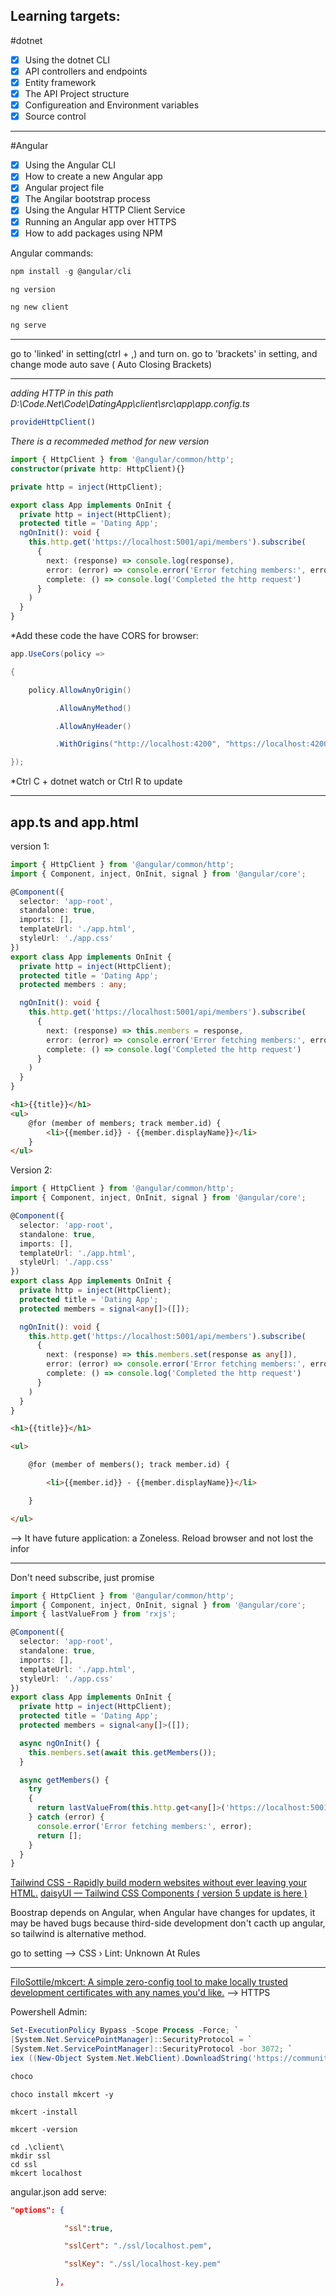 ## Learning targets:
#dotnet
- [x] Using the dotnet CLI
- [x] API controllers and endpoints
- [x] Entity framework
- [x] The API Project structure
- [x] Configureation and Environment variables
- [x] Source control

---
#Angular
- [x] Using the Angular CLI
- [x] How to create a new Angular app
- [x] Angular project file
- [x] The Angilar bootstrap process
- [x] Using the Angular HTTP Client Service
- [x] Running an Angular app over HTTPS
- [x] How to add packages using NPM

Angular commands:
```c
npm install -g @angular/cli
```

```c
ng version
```

```c
ng new client
```

```c
ng serve
```

---

go to 'linked' in setting(ctrl + ,) and turn on.
go to 'brackets' in setting, and change mode auto save ( Auto Closing Brackets)

---
*adding HTTP in this path D:\Code\.Net\Code\DatingApp\client\src\app\app.config.ts*
``` ts
provideHttpClient()
```

*There is a recommeded method for new version*
```ts
import { HttpClient } from '@angular/common/http';
constructor(private http: HttpClient){}
```

``` ts
private http = inject(HttpClient);
```

``` ts
export class App implements OnInit {
  private http = inject(HttpClient);
  protected title = 'Dating App';
  ngOnInit(): void {
    this.http.get('https://localhost:5001/api/members').subscribe(
      {
        next: (response) => console.log(response),
        error: (error) => console.error('Error fetching members:', error),
        complete: () => console.log('Completed the http request')
      }
    )
  }
}
```

*Add these code the have CORS for browser:
```cs
app.UseCors(policy =>

{

    policy.AllowAnyOrigin()

          .AllowAnyMethod()

          .AllowAnyHeader()

          .WithOrigins("http://localhost:4200", "https://localhost:4200");

});
```

*Ctrl C + dotnet watch or Ctrl R to update 

---

## app.ts and app.html

version 1:
```ts
import { HttpClient } from '@angular/common/http';
import { Component, inject, OnInit, signal } from '@angular/core';

@Component({
  selector: 'app-root',
  standalone: true,
  imports: [],
  templateUrl: './app.html',
  styleUrl: './app.css'
})
export class App implements OnInit {
  private http = inject(HttpClient);
  protected title = 'Dating App';
  protected members : any;

  ngOnInit(): void {
    this.http.get('https://localhost:5001/api/members').subscribe(
      {
        next: (response) => this.members = response,
        error: (error) => console.error('Error fetching members:', error),
        complete: () => console.log('Completed the http request')
      }
    )
  }
}
```

```html
<h1>{{title}}</h1>
<ul>
    @for (member of members; track member.id) {
        <li>{{member.id}} - {{member.displayName}}</li>
    }
</ul>

```


Version 2:
```ts
import { HttpClient } from '@angular/common/http';
import { Component, inject, OnInit, signal } from '@angular/core';

@Component({
  selector: 'app-root',
  standalone: true,
  imports: [],
  templateUrl: './app.html',
  styleUrl: './app.css'
})
export class App implements OnInit {
  private http = inject(HttpClient);
  protected title = 'Dating App';
  protected members = signal<any[]>([]);

  ngOnInit(): void {
    this.http.get('https://localhost:5001/api/members').subscribe(
      {
        next: (response) => this.members.set(response as any[]),
        error: (error) => console.error('Error fetching members:', error),
        complete: () => console.log('Completed the http request')
      }
    )
  }
}
```

```html
<h1>{{title}}</h1>

<ul>

    @for (member of members(); track member.id) {

        <li>{{member.id}} - {{member.displayName}}</li>

    }

</ul>
```

--> It have future application: a Zoneless. Reload browser and not lost the infor

---

Don't need subscribe, just promise
```ts
import { HttpClient } from '@angular/common/http';
import { Component, inject, OnInit, signal } from '@angular/core';
import { lastValueFrom } from 'rxjs';

@Component({
  selector: 'app-root',
  standalone: true,
  imports: [],
  templateUrl: './app.html',
  styleUrl: './app.css'
})
export class App implements OnInit {
  private http = inject(HttpClient);
  protected title = 'Dating App';
  protected members = signal<any[]>([]);

  async ngOnInit() {
    this.members.set(await this.getMembers());
  }

  async getMembers() {
    try
    {
      return lastValueFrom(this.http.get<any[]>('https://localhost:5001/api/members'))
    } catch (error) {
      console.error('Error fetching members:', error);
      return [];
    }
  }
}
```

[Tailwind CSS - Rapidly build modern websites without ever leaving your HTML.](https://tailwindcss.com/)
[daisyUI — Tailwind CSS Components ( version 5 update is here )](https://daisyui.com/)

Boostrap depends on Angular, when Angular have changes for updates, it may be haved bugs because third-side development don't cacth up angular, so tailwind is alternative method.

go to setting --> CSS › Lint: Unknown At Rules


---

[FiloSottile/mkcert: A simple zero-config tool to make locally trusted development certificates with any names you'd like.](https://github.com/FiloSottile/mkcert)
--> HTTPS

Powershell Admin:
```powershell
Set-ExecutionPolicy Bypass -Scope Process -Force; `
[System.Net.ServicePointManager]::SecurityProtocol = `
[System.Net.ServicePointManager]::SecurityProtocol -bor 3072; `
iex ((New-Object System.Net.WebClient).DownloadString('https://community.chocolatey.org/install.ps1'))

```

```powershell
choco
```

```
choco install mkcert -y
```

```
mkcert -install
```

```
mkcert -version
```

```
cd .\client\
mkdir ssl
cd ssl
mkcert localhost
```

angular.json add serve:
```json
"options": {

            "ssl":true,

            "sslCert": "./ssl/localhost.pem",

            "sslKey": "./ssl/localhost-key.pem"

          },
```
